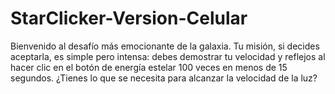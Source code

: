 # StarClicker-Version-Celular
Bienvenido al desafío más emocionante de la galaxia. Tu misión, si decides aceptarla, es simple pero intensa: debes demostrar tu velocidad y reflejos al hacer clic en el botón de energía estelar 100 veces en menos de 15 segundos. ¿Tienes lo que se necesita para alcanzar la velocidad de la luz?
